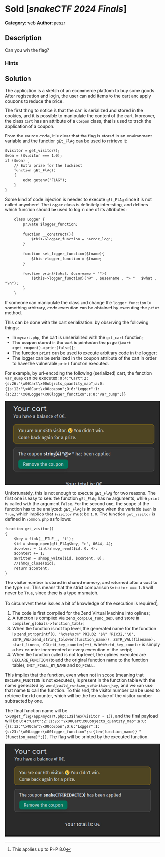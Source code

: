 # Sold [_snakeCTF 2024 Finals_]

**Category**: web
**Author**: peszr

## Description

Can you win the flag?

### Hints

## Solution

The application is a sketch of an ecommerce platform to buy some goods.
After registration and login, the user can add items to the cart and apply coupons to reduce the price.

The first thing to notice is that the cart is serialized and stored in the cookies, and it is possible to manipulate the content of the cart. Moreover, the class `Cart` has an attribute of a `Coupon` class, that is used to track the application of a coupon.

From the source code, it is clear that the flag is stored in an environment variable and the function `gEt_FlAg` can be used to retrieve it:

```
$visitor = get_visitor();
$won = ($visitor === 1.0);
if ($won) {
    // Extra prize for the luckiest
    function gEt_FlAg()
    {
        echo getenv("FLAG");
    }
}
``` 

Some kind of code injection is needed to execute `gEt_FlAg` since it is not called anywhere!
The `Logger` class is definitely interesting, and defines which function should be used to log in one of its attributes:

```
    class Logger {
        private $logger_function;
        
        function __construct(){
            $this->logger_function = "error_log";
        }
        
        function set_logger_function($fname){
            $this->logger_function = $fname;
        }

        function print($what, $username = ""){   
            ($this->logger_function)("@" . $username . "> " . $what . "\n");
        }
    }
```

If someone can manipulate the class and change the `logger_function` to something arbitrary, code execution can be obtained by executing the `print` method. 

This can be done with the cart serialization: by observing the following things:

 - In `mycart.php`, the cart is unserialized with the `get_cart` function;
 - The coupon stored in the cart is printedon the page (`$cart->get_coupon()->print(false)`);
 - The function `print` can be used to execute arbitrary code in the logger;
 - The logger can be serialized in the coupon attribute of the cart in order to have the vulnerable `print` function executed.

For example, by url-encoding the following (serialized) cart, the function `var_dump` can be executed: `O:4:"Cart":2:{s:26:"\x00Cart\x00objects_quantity_map";a:0:{}s:12:"\x00Cart\x00coupon";O:6:"Logger":1:{s:23:"\x00Logger\x00logger_function";s:8:"var_dump";}}`

![Example of code execution for var_dump](images/code_execution.jpg)

Unfortunately, this is not enough to execute `gEt_FlAg` for two reasons.
The first one is easy to see: the function `gEt_FlAg` has no arguments, while `print` is called with the argument `False`.
For the second one, the scope of the function has to be analyzed: `gEt_FlAg` is in scope when the variable `$won` is `True`, which implies that `$visitor` must be `1.0`. The function `get_visitor` is defined in `common.php` as follows:

```
function get_visitor()
{
    $key = ftok(__FILE__, 't');
    $id = shmop_open(gEt_FlAg$key, "c", 0644, 4);
    $content = (int)shmop_read($id, 0, 4);
    $content += 1;
    $written = shmop_write($id, $content, 0);
    //shmop_close($id);
    return $content;
}
```

The visitor number is stored in shared memory, and returned after a cast to the type `int`. This means that the strict comparison `$visitor === 1.0` will never be `True`, since there is a type mismatch.

To circumvent these issues a bit of knowledge of the execution is required[^1]:

1. The code is first compiled for the Zend Virtual Machine into oplines;
2. A function is compiled via `zend_compile_func_decl` and store in `compiler_globals->function_table`;
3. When the function is not top level, the generated name for the function is `zend_strpprintf(0, "%c%s%s:%" PRIu32 "$%" PRIx32,'\0', ZSTR_VAL(zend_string_tolower(function_name)), ZSTR_VAL(filename), start_lineno, CG(rtd_key_counter)++)`, where `rtd_key_counter` is simply a hex counter incremented at every execution of the script;
4. When the function called is not top level, the oplines executed are `DECLARE_FUNCTION` (to add the original function name to the function table), `INIT_FCALL_BY_NAME` and `DO_FCALL`.

This implies that the function, even when not in scope (meaning that `DECLARE_FUNCTION` is not executed), is present in the function table with the name generated by `zend_build_runtime_definition_key`, and we can use that name to call the function. To this end, the visitor number can be used to retrieve the rtd counter, which will be the hex value of the visitor number subtracted by one.

The final function name will be `\x00get_flag/app/mycart.php:13${hex(visitor - 1)}`, and the final payload will be `O:4:"Cart":2:{s:26:"\x00Cart\x00objects_quantity_map";a:0:{}s:12:"\x00Cart\x00coupon";O:6:"Logger":1:{s:23:"\x00Logger\x00logger_function";s:{len(function_name)}:"{function_name}";}}`. The flag will be printed by the executed function.

![The flag](images/flag.jpg)

[^1]: This applies up to PHP 8.0